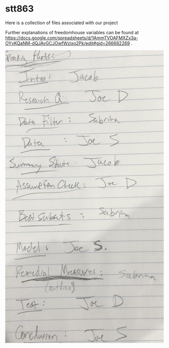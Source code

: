 # stt863

Here is a collection of files associated with our project

Further explanations of freedomhouse variables can be found at <https://docs.google.com/spreadsheets/d/1AmmTVOAFMXZx3a-OYyKQaNM-dQJAvGCJOwfWzixo2Pk/edit#gid=266682269> .

![](images/speakingparts.jpg)
